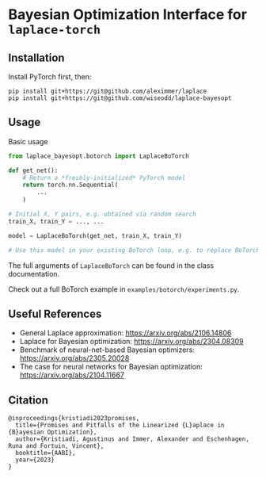 # Bayesian Optimization Interface for `laplace-torch`

## Installation

Install PyTorch first, then:

```
pip install git+https://git@github.com/aleximmer/laplace
pip install git+https://git@github.com/wiseodd/laplace-bayesopt
```


## Usage

Basic usage

``` python
from laplace_bayesopt.botorch import LaplaceBoTorch

def get_net():
    # Return a *freshly-initialized* PyTorch model
    return torch.nn.Sequential(
        ...
    )

# Initial X, Y pairs, e.g. obtained via random search
train_X, train_Y = ..., ...

model = LaplaceBoTorch(get_net, train_X, train_Y)

# Use this model in your existing BoTorch loop, e.g. to replace BoTorch's MultiTaskGP model.
```

The full arguments of `LaplaceBoTorch` can be found in the class documentation.

Check out a full BoTorch example in `examples/botorch/experiments.py`.


## Useful References

* General Laplace approximation: <https://arxiv.org/abs/2106.14806>
* Laplace for Bayesian optimization: <https://arxiv.org/abs/2304.08309>
* Benchmark of neural-net-based Bayesian optimizers: <https://arxiv.org/abs/2305.20028>
* The case for neural networks for Bayesian optimization: <https://arxiv.org/abs/2104.11667>


## Citation

```
@inproceedings{kristiadi2023promises,
  title={Promises and Pitfalls of the Linearized {L}aplace in {B}ayesian Optimization},
  author={Kristiadi, Agustinus and Immer, Alexander and Eschenhagen, Runa and Fortuin, Vincent},
  booktitle={AABI},
  year={2023}
}
```
